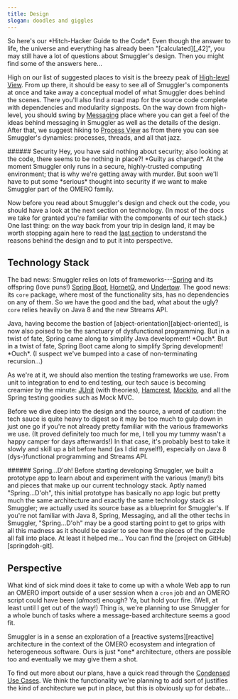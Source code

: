 ```yaml
---
title: Design
slogan: doodles and giggles
---
```


<p class="intro">
So here's our *Hitch-Hacker Guide to the Code*. Even though the answer to
life, the universe and everything has already been "[calculated][_42]", you
may still have a lot of questions about Smuggler's design. Then you might
find some of the answers here...
</p>

High on our list of suggested places to visit is the breezy peak of
[High-level View][hi-level]. From up there, it should be easy to see all of
Smuggler's components at once and take away a conceptual model of what
Smuggler does behind the scenes. There you'll also find a road map for the
source code complete with dependencies and modularity signposts.
On the way down from high-level, you should swing by [Messaging][msg] place
where you can get a feel of the ideas behind messaging in Smuggler as well
as the details of the design.
After that, we suggest hiking to [Process View][proc-view] as from there
you can see Smuggler's dynamics: processes, threads, and all that jazz.

<div class="pull-quote">
###### Security
Hey, you have said nothing about security; also looking at the code, there
seems to be nothing in place?! *Guilty as charged*. At the moment Smuggler
only runs in a secure, highly-trusted computing environment; that is why
we're getting away with murder. But soon we'll have to put some *serious*
thought into security if we want to make Smuggler part of the OMERO family.
</div>

Now before you read about Smuggler's design and check out the code, you
should have a look at the next section on technology. (In most of the
docs we take for granted you're familiar with the components of our tech
stack.)
One last thing: on the way back from your trip in design land, it may be
worth stopping again here to read the [last section](#perspective) to
understand the reasons behind the design and to put it into perspective.


Technology Stack
----------------
The bad news: Smuggler relies on lots of frameworks---[Spring][spring] and
its offspring (love puns!) [Spring Boot][booty], [HornetQ][hornetq], and
[Undertow][undertow]. The good news: its `core` package, where most of
the functionality sits, has no dependencies on any of them. So we have the
good and the bad, what about the ugly? `core` relies heavily on Java 8 and
the new Streams API.

<p class="side-note">
Java, having become the bastion of [abject-orientation][abject-oriented],
is now also poised to be the sanctuary of dysfunctional programming.
But in a twist of fate, Spring came along to simplify Java development!
*Ouch*. But in a twist of fate, Spring Boot came along to simplify Spring
development! *Ouch*. (I suspect we've bumped into a case of non-terminating
recursion...)
</p>

As we're at it, we should also mention the testing frameworks we use.
From unit to integration to end to end testing, our tech sauce is becoming
creamier by the minute: [JUnit][junit] (with theories), [Hamcrest][hamcrest],
[Mockito][mockito], and all the Spring testing goodies such as Mock MVC.

Before we dive deep into the design and the source, a word of caution: the
tech sauce is quite heavy to digest so it may be too much to gulp down in
just one go if you're not already pretty familiar with the various frameworks
we use. (It proved definitely too much for me, I tell you my tummy wasn't a
happy camper for days afterwards!)
In that case, it's probably best to take it slowly and skill up a bit before
hand (as I did myself!), especially on Java 8 (dys-)functional programming
and Streams API.

<div class="side-note">
###### Spring...D'oh!
Before starting developing Smuggler, we built a prototype app to learn about
and experiment with the various (many!) bits and pieces that make up our
current technology stack. Aptly named "Spring...D'oh", this initial prototype
has basically no app logic but pretty much the same architecture and exactly
the same technology stack as Smuggler; we actually used its source base as a
blueprint for Smuggler's.
If you're not familiar with Java 8, Spring, Messaging, and all the other
techs in Smuggler, "Spring...D'oh" may be a good starting point to get to
grips with all this madness as it should be easier to see how the pieces
of the puzzle all fall into place. At least it helped me...
You can find the [project on GitHub][springdoh-git].
</div>


Perspective
-----------
What kind of sick mind does it take to come up with a whole Web app to run
an OMERO import outside of a user session when a `cron` job and an OMERO
script could have been (*almost*) enough? Ya, but hold your fire. (Well, at
least until I get out of the way!) Thing is, we're planning to use Smuggler
for a whole bunch of tasks where a message-based architecture seems a good
fit.

<p class="pull-quote">
Smuggler is in a sense an exploration of a [reactive systems][reactive]
architecture in the context of the OMERO ecosystem and integration of
heterogeneous software. Ours is just *one* architecture, others are
possible too and eventually we may give them a shot.
</p>

To find out more about our plans, have a quick read through the [Condensed
Use Cases][use-cases]. We think the functionality we're planning to add
sort of justifies the kind of architecture we put in place, but this is
obviously up for debate...




[_42]: https://en.wikipedia.org/wiki/42_(number)#The_Hitchhiker.27s_Guide_to_the_Galaxy
  "The Answer to the Ultimate Question of Life, the Universe, and Everything"
[abject-oriented]: http://typicalprogrammer.com/abject-oriented/
  "Introduction to Abject-Oriented Programming"
[booty]: http://projects.spring.io/spring-boot/
  "Spring Boot Home"
[hi-level]: high-level/index.html
  "High-level View"
[hamcrest]: http://hamcrest.org/
  "Hamcrest Home"
[hornetq]: http://hornetq.jboss.org/
  "HornetQ Home"
[junit]: http://junit.org/
  "JUnit Home"
[mockito]: http://mockito.org/
  "Mockito Home"
[msg]: messaging/index.html
  "Messaging"
[proc-view]: high-level/process-view.html
  "Process View"
[reactive]: http://www.reactivemanifesto.org/
  "Reactive Manifesto"
[spring]: https://spring.io/
  "Spring Home"
[springdoh-git]: https://github.com/c0c0n3/spring-doh
  "Spring D'oh Project on GitHub"
[undertow]: http://undertow.io/
  "Undertow Home"
[use-cases]: /content/use-cases/index.html
  "Condensed Use Cases"
